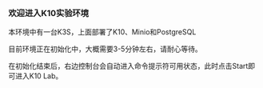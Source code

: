 
<br>

### 欢迎进入K10实验环境

本环境中有一台K3S，上面部署了K10、Minio和PostgreSQL

目前环境正在初始化中，大概需要3-5分钟左右，请耐心等待。

在初始化结束后，右边控制台会自动进入命令提示符可用状态，此时点击Start即可进入K10 Lab。
